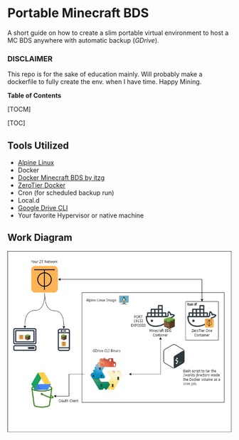 # Portable Minecraft BDS
A short guide on how to create a slim portable virtual environment to host a MC BDS anywhere with automatic backup (*GDrive*).

### DISCLAIMER
This repo is for the sake of education mainly.
Will probably make a dockerfile to fully create the env. when I have time. Happy Mining.

**Table of Contents**

[TOCM]

[TOC]

## Tools Utilized
 - [Alpine Linux](https://alpinelinux.org/downloads/)
 - Docker
 - [Docker Minecraft BDS by itzg](https://github.com/itzg/docker-minecraft-bedrock-server)
 - [ZeroTier Docker](https://github.com/zyclonite/zerotier-docker)
 - Cron (for scheduled backup run)
 - Local.d
 - [Google Drive CLI](https://github.com/glotlabs/gdrive)
 - Your favorite Hypervisor or native machine

## Work Diagram
![Diagram](/img/diagram_2.png)
